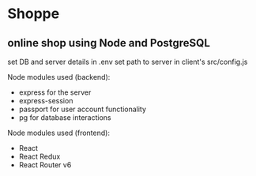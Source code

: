 # Shoppe #
## online shop using Node and PostgreSQL ##

set DB and server details in .env
set path to server in client's src/config.js


Node modules used (backend):
- express for the server
- express-session
- passport for user account functionality
- pg for database interactions

Node modules used (frontend):
- React
- React Redux
- React Router v6